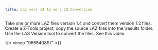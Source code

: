 ```yaml
---
title: Laz vers 14 to vers 12 Conversion
---
```


Take one or more LAZ files version 1.4 and convert them version 1.2 files.  Create a Z-Tools project, copy the source LAZ files into the \results folder.  Use the LAS Version tool to convert the files.  See this video

{{< vimeo "986840897" >}}
